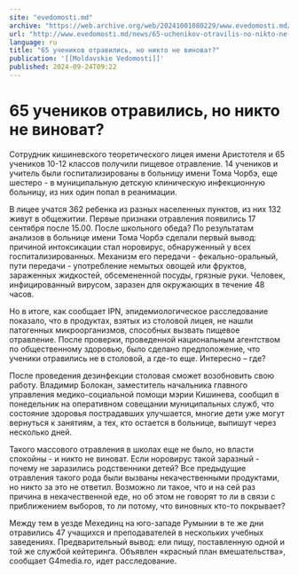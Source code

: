 ```yaml
---
site: "evedomosti.md"
archive: "https://web.archive.org/web/20241001080229/www.evedomosti.md/news/65-uchenikov-otravilis-no-nikto-ne-vinovat"
url: "http://www.evedomosti.md/news/65-uchenikov-otravilis-no-nikto-ne-vinovat"
language: ru
title: "65 учеников отравились, но никто не виноват?"
publication: '[[Moldavskie Vedomosti]]'
published: 2024-09-24T09:22
---
```


# 65 учеников отравились, но никто не виноват?

Сотрудник кишиневского теоретического лицея имени Аристотеля и 65 учеников 10-12 классов получили пищевое отравление. 14 учеников и учитель были госпитализированы в больницу имени Тома Чорбэ, еще шестеро - в муниципальную детскую клиническую инфекционную больницу, из них один попал в реанимации.

В лицее учатся 362 ребенка из разных населенных пунктов, из них 132 живут в общежитии. Первые признаки отравления появились 17 сентября после 15.00. После школьного обеда? По результатам анализов в больнице имени Тома Чорбэ сделали первый вывод: причиной интоксикации стал норовирус, обнаруженный у всех госпитализированных. Механизм его передачи - фекально-оральный, пути передачи - употребление немытых овощей или фруктов, зараженных жидкостей, обсемененной посуды, грязные руки. Человек, инфицированный вирусом, заразен для окружающих в течение 48 часов.

Но в итоге, как сообщает IPN, эпидемиологическое расследование показало, что в продуктах, взятых из столовой лицея, не нашли патогенных микроорганизмов, способных вызвать пищевое отравление. После проверки, проведенной национальным агентством по общественному здоровью, было сделано предположение, что ученики отравились не в столовой, а где-то еще. Интересно – где?

После проведения дезинфекции столовая сможет возобновить свою работу. Владимир Болокан, заместитель начальника главного управления медико-социальной помощи мэрии Кишинева, сообщил в понедельник на оперативном совещании муниципальных служб, что состояние здоровья пострадавших улучшается, многие дети уже могут вернуться к занятиям, а тех, кто остается в больнице, выпишут через несколько дней.

Такого массового отравления в школах еще не было, но власти спокойны - и никто не виноват. Если норовирус такой заразный - почему не заразились родственники детей? Все предыдущие отравления такого рода были вызваны некачественными продуктами, но никто за это не ответил. Возможно ли такое, что и на сей раз причина в некачественной еде, но об этом не говорят то ли в связи с приближением выборов, то ли потому, что виновных кто-то покрывает?

Между тем в уезде Мехединц на юго-западе Румынии в те же дни отравились 47 учащихся и преподавателей в нескольких учебных заведениях. Предварительный вывод: ели пищу, поставленную одной и той же службой кейтеринга. Объявлен «красный план вмешательства», сообщает G4media.ro, идет расследование.